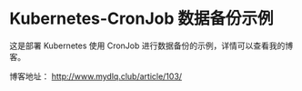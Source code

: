 # Kubernetes-CronJob 数据备份示例

这是部署 Kubernetes 使用 CronJob 进行数据备份的示例，详情可以查看我的博客。

博客地址： http://www.mydlq.club/article/103/